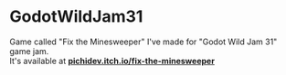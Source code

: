 # GodotWildJam31
Game called "Fix the Minesweeper" I've made for "Godot Wild Jam 31" game jam. </br>
It's available at [**pichidev.itch.io/fix-the-minesweeper**](https://pichidev.itch.io/fix-the-minesweeper)
